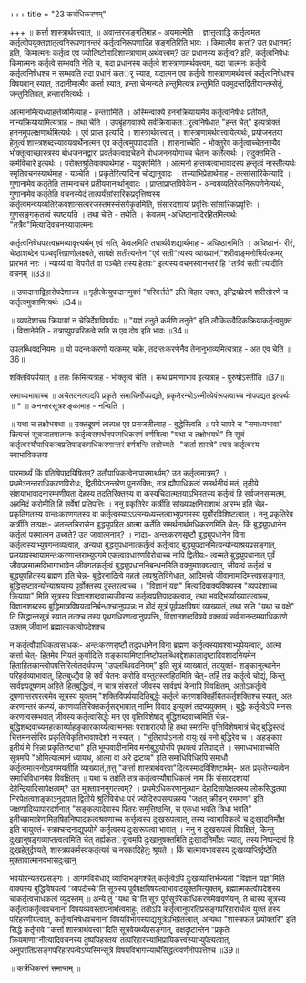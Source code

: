 +++
title = "23 कर्त्रधिकरणम्"

+++
॥ कर्त्ता शास्त्रार्थवत्त्वात्, ॥ अवान्तरसङ्गतिमाह - अयमात्मेति । ज्ञात्तृत्वाद्धि कर्त्तृत्वमतः कर्तृत्वोपयुक्तज्ञातृत्वनिरूपणानन्तरं कर्तृत्वनिरूपणादिह सङ्गतिरिति भावः । किमात्मैव कर्त्ता? उत प्रधानम्? इति, किमात्मनः कर्तृत्व एव ज्योतिष्टोमादिशास्त्राणाम् अर्थवत्त्वम्? उत प्रधानस्य कर्तृत्व? इति, कर्तृत्वनिषेधः किमात्मनः कर्तृत्वे सम्भवति नेति च, यदा प्रधानस्य कर्तृत्वे शास्त्राणामर्थवत्त्वम्, यदा चात्मनः कर्तृत्वे कर्तृत्वनिषेधश्च न सम्भवति तदा प्रधानं कतर्ृ स्यात्, यदात्मन एव कर्तृत्वे शास्त्राणामर्थवत्त्वं कर्तृत्वनिषेधश्च विषयवान् स्यात्, तदानीमात्मैव कर्त्ता स्यात्, हन्ता चेन्मन्यते हन्तुमित्यत्र हन्तुमिति पदमुदन्तद्वितीयान्तम्सेतुं, जन्तुमितिवत्, हन्तारमित्यर्थः ।

आत्मानमित्यध्याहर्त्तव्यमित्याह - हन्तरामिति । अस्मिन्वाक्ये हननक्रियायामेव कर्तृत्वनिषेधः प्रतीयते, नान्यक्रियायामित्यत्राह - तथा चेति । उपबृंहणवाक्ये सर्वक्रियाकतर्ृत्वनिषेधात् "हन्त चेत्" इत्यत्रोक्तं हननमुपलक्षणार्थमित्यर्थः । एवं प्राप्त इत्यादि । शास्त्रार्थवत्त्वात् । शास्त्राणामर्थवत्त्वायेत्यर्थः, प्रयोजनतया हेतुत्वं शास्त्रशब्दस्यावयवार्थेनात्मन एव कर्तृत्वमुपपादयति । शासनाच्चेति - भोक्तुरेव कर्तृत्वाच्चेतनस्यैव भोक्तृत्वाच्छास्त्रस्य बोधजननद्वारा प्रवर्तकत्वादचेतने बोधजननयोगाच्च चेतनः कर्त्तेत्यर्थः । तदुक्तमिति - कर्मविचारे इत्यर्थः । परोक्तश्रुतिवाक्यार्थमाह - यदुक्तमिति । आत्मनो हन्तव्यत्वाभावादस्य हन्तृत्वं नास्तीत्यर्थः स्मृतिवचनस्यार्थमाह - यञ्चेति । प्रकृतेरित्यादिना चोद्यानुवादः । तस्याभिप्रेतार्थमाह - तत्सांसारिकेत्यादि । गुणानामेव कर्तृतेति तस्मन्वचने प्रतीयमानार्थानुवादः । प्राप्ताप्राप्तविवेकेन - अन्वयव्यतिरेकनिरूपणेनेत्यर्थः, गुणानामेव कर्तृतेति वचनस्येदं तात्पर्यंसांसारिकप्रवृत्तिष्वस्य कर्तृत्वमन्वयव्यतिरेकवशात्सत्वरजस्तमस्संसर्गकृतमिति, संसारदशायां प्रवृत्तिः सांसारिकप्रवृत्तिः । गुणसङ्गकृतत्वं स्पष्टयति । तथा चेति - तथेति । केवलम् -अधिष्ठानादिरहितमित्यर्थः "तत्रैव"मित्यादिवचनस्यायात्मनः

कर्तृत्वनिषेधपरत्वभ्रमव्यावृत्त्यर्थम् एवं सति, केवलमिति तधार्थवैशद्यार्थमाह - अधिष्ठानमिति । अधिष्ठानं- रीरं, चेष्ठाशब्देन पञ्चवृत्तिप्राणोलक्ष्यते, सापेक्षे सतीत्यन्तेन "एवं सती"त्यस्य व्याख्यानं,"शरीवाङ्मनोभिर्यत्कमर् प्रारभते नरः । न्याय्यं वा विपरीतं वा पञ्चैते तस्य हेतवः" इत्यस्य वचनस्वानन्तरं हि "तत्रैवं सती"त्यादीति वचनम् ॥33॥

॥ उपादानाद्विहारोपदेशाच्च ॥ गृहीत्वेत्युपादानमुक्तं "परिवर्त्तते" इति विहार उक्तः, इन्द्रियप्रेरणे शरीरप्रेरणे च कर्तृत्वमुक्तमित्यर्थः ॥34॥

॥ व्यपदेशाच्च क्रियायां न चेन्निर्देशविपर्ययः ॥ "यज्ञं तनुते कर्मणि तनुते" इति लौकिकवैदिकक्रियाकर्तृत्वमुक्तं । विज्ञानेमेति - तत्राप्युपचरितत्वे सति स एव दोष इति भावः ॥34॥

उपलब्धिवदनियमः ॥ यो यदन्तःकरणो यत्कमर् चक्रे, तदन्तःकरणेनैव तेनानुभाव्यमित्यत्राह - अत एव चेति ॥36॥

शक्तिविपर्ययात् ॥ ततः किमित्यत्राह - भोक्तृत्वं चेति । कथं प्रमाणाभाव इत्यत्राह - पुरुषोऽस्तीति ॥37॥

समाध्यभावाच्च ॥ अचेतदनत्वादपि प्रकृतेः समाधिर्नोपपद्यते, प्रकृतेरन्योऽस्मीत्येवंरूपत्वाच्च नोपपद्यत इत्यर्थः ॥ * ॥ अनन्तरसूत्रशङ्कामाह - नन्विति ।

॥ यथा च तक्षोभयथा ॥ उक्तदूषणं त्वत्पक्ष एव प्रसजतीत्याह - बुद्धेस्त्विति ॥ परे चापरे च "समाध्यभावा" दित्यन्तं सूत्रजातमात्मनः कर्तृत्वसमर्थनपरमधिकरणं वर्णयित्वा "यथा च तक्षोभयथे" ति सूत्रं कर्तृत्वस्यौपाधिकत्वप्रतिपादकमधिकरणान्तरं वर्णयन्ति तत्रोच्यते- "कर्ता शास्त्रे" त्यत्र कर्तृत्वस्य स्वाभाविकतया

पारमार्थ्यं किं प्रतिषिपादयिषितम्? उतौपाधिकत्वेनापारमार्थ्यम्? उत कर्तृत्वमात्रम्? । प्रथमेऽनन्तराधिकरणविरोधः, द्वितीयेऽनन्तरेण पुनरुक्तिः, तत्र ह्यौपाधिकत्वं समर्थनीयं मतं, तृतीये संशयाभावादनारम्भणीयता देहस्य तदतिरिक्तस्य वा कस्यचिदात्मतयाऽभिमतस्य कर्तृत्वं हि सर्वजनसम्मतम्, अहमिदं करोमीति हि सर्वेषां प्रतिपत्तिः । ननु प्रकृतिरेव कर्त्रीति सांख्यपक्षनिराशार्थ आरम्भ इति चेन्न- प्रकृतिगतस्य वान्तःकरणगतस्य वा कर्तृत्वस्याऽऽत्मन्यध्यस्तत्वाभ्युपगमस्य युर्योरविशिष्टत्वात् । ननु प्रकृतिरेव कर्त्रीति तत्पक्षः- अतस्तन्निरासेन बुद्धयुपहित आत्मा कर्तेति समर्थनार्थमधिकरणमिति चेत्- किं बुद्ध्युपधानेन कर्तृत्वं परमात्मन उच्यते? उत जावात्मनाम्? । नाद्यः- अन्तःकरणसृष्टौ बुद्ध्युपधानेन विना कर्तृत्वस्याभ्युपगन्तव्यत्वात्, अन्यथा बुद्धयुपधानात्कर्तृत्वं कर्तृत्वाद् बुद्ध्युपदानमित्यन्योन्याश्रयप्रसङ्गात्, प्रलयावस्थायामन्तःकरणान्तराभ्युपगमे एकत्वावधारणविरोधाच्च नापि द्वितीयः- त्वन्मते बुद्ध्युपधानात् पूर्वं जीवपरमात्मविभागाभावेन जीवगतकर्तृत्वं बुद्ध्युपधाननिबन्धनमिति वक्तुमशक्यत्वात्, जीवत्वं कर्तृत्वं च बुद्ध्युपहितस्य ब्रह्मण इति चेन्न- बुद्धेरनादित्वे महतो लयश्रुतिविगेधात्, आदिमत्त्वे जीवानामादिमत्त्वप्रसङ्गात्, बुद्धिसृष्टावन्योन्याश्रयस्य पूर्वोक्तस्य दुस्तरत्वाच्च । "विज्ञानं यज्ञ" मित्यादिवाक्यविषयस्य "व्यपदेशाच्च क्रियाया" मिति सूत्रस्य विज्ञानशब्दवाच्यजीवस्य कर्तृत्वप्रतिपादकत्वात्, तथा भवद्भिर्व्याख्यातत्वाच्च, विज्ञानशब्दस्य बुद्धिमात्रविषयत्वनिर्बन्धश्चानुपपन्नः न हीदं सूत्रं पूर्वपक्षविषयं व्याख्यातं, तथा सति "यथा च वक्षे" ति सिद्धान्तसूत्रं स्यात् ततश्च तस्य पृथगधिरणत्वानुपपत्तिः, विज्ञानशब्दविषये वक्तव्यं सर्वमानन्दमयाधिकरणे उक्तम् जीवानां ब्रह्मात्मकत्वोपदेशश्च

न कर्तृत्वौपाधिकत्वसाधकः- अन्तःकरणसृष्टौ तदुपधानेन विना ब्रह्मणः कर्तृत्वस्यावश्याभ्युपेयत्वात्, आत्मा कर्त्ता चेत्- हितमेव नियतं कुर्यादिति शङ्कायामिष्टानिष्टोपलब्धिवद्देशकालादृष्टादिवशादनियमेन हिताहितकान्त्वोपपत्तिरित्येतदर्थपरम् "उपलब्धिवदनियम्" इति सूत्रं व्याख्यातं, तदयुक्तं- शङ्कानुत्थानेन परिहर्तव्याभावात्, हितबुध्द्यैव हि सर्वं चेतनः करोति वस्तुतस्त्वहितमिति चेत्- तर्हि तन्न कर्तृत्वे चोद्यं, किन्तु सार्वज्ञ्यदूषणम् अहिते हितबुद्धित्वं, न चात्र संसरतो जीवस्य सार्वज्ञ्यं केनापि विवक्षितम्, अतोऽकर्तृत्वे दूषणान्तरपरत्वमेव सूत्रस्य युक्तम् "शक्तिविपर्ययादितिबुद्धेः कर्तृत्वे करणशक्तिर्हीयेतकर्तृशक्तिश्च स्यात्, अतः करणान्तरं कल्प्यं, करणव्यतिरिक्तकर्तृसद्भावात् नाम्नि विवाद इत्युक्तं तदप्ययुक्तम् । बुद्धेः कर्तृत्वेऽपि मनसः करणत्वसम्भवात् जीवस्य कर्तृत्वासिद्धेः मन एव वृत्तिविशेषाद् बुद्धिशब्दवाच्यमिति चेन्न- बुद्धिशब्दवाच्यमहत्कार्य्याहङ्कारकार्य्यत्वान्मनसः पराशरादयो हि तथा स्मरन्ति वृत्तिविशेषमात्रं चेद् बुद्धिस्तदं चित्तमनसोरिव प्रकृतिविकृतिभावापदेशो न स्यात् । "भूतिरापोऽनलो वायुः खं मनो बुद्धिरेव च । अहङ्कार इतीयं मे भिन्ना प्रकृतिरष्टधा" इति भूम्यवादीनामिव मनोबुद्धयोरपि पृथक्त्वं प्रतिपाद्यते । समाध्यभावाच्चेति सूत्रमपि "ओमित्यात्मानं ध्यायथ, आत्मा वा अरे द्रष्टव्य" इति समाधिविधिरपि समाधौ कर्तृत्वमात्मनोऽवगमयतीति व्याख्यातं,तत्तु "कर्त्ता शास्त्रार्थवत्त्वा"दित्यस्मादविशिष्टार्थम्- अतः प्रकृतेरन्यत्वेन समाधिविधानमेव विवक्षितम् ॥ यथा च तक्षेति तत्र कर्तृत्वस्यौपाधिकत्वं नाम किं संसारदशायां देहेन्द्रियादिसापेक्षत्वम्? उत मुक्तावननुगतत्वम्? । प्रथमेऽधिकरणानुत्थानं देहादिसापेक्षत्वस्य लोकसिद्धतया निरपेक्षत्वशङ्काऽनुदयात् द्वितीये श्रुतिविरोधः परं ज्योदिरुपसम्पन्नस्य "जक्षत् क्रीडन् रममाण" इति जक्षणादिव्यापारदर्शनात् "सङ्कल्पादेवास्य पितरः समुत्तिष्ठन्ति, स एकधा भवति त्रिधा भवति" इतीच्छामात्रेणामिलषितनिष्पादकत्वश्रवणाच्च कर्त्तृत्वस्य दुःखरूपत्वात्, तस्य स्वाभाविकत्वे च दुःखादनिर्मोक्ष इति चायुक्तं- स्त्रक्चन्दनाद्युपयोगे कर्तृत्वस्य दुःखरूपत्वा भावात् । ननु न दुःखरूपत्वं विवक्षितं, किन्तु दुःखानुषङ्गव्याप्तत्वत्वमिति चेत् तर्ह्यकतर्ृत्वमपि दुःखानुषक्तमिति दुःखादनिर्मोक्षः स्यात्, तस्य निष्पन्दत्वं हि दुःखहेतुर्दृश्यते, शास्त्रयकर्मस्वकर्तृत्यवं च नरकादिहेतुः श्रूयते । किं चात्मावभावसस्य दुःखव्याप्तिर्दृष्टेति मुक्तावात्मानवभासदुःखानु

भवयोरन्यतरप्रसङ्गः । आगमविरोधाद् व्याप्तिभङ्गश्चेत् कर्तृत्वेऽपि दुःखव्याप्तिर्भज्यतां "विज्ञानं यज्ञ"मिति वाक्यस्य बुद्धिविषयत्वं "व्यपदोच्चे"ति सूत्रस्य पूर्वपक्षविषयत्वाभावादयुक्तमित्युक्तम्, ब्रह्मात्मकत्वोपदेशस्य चाकर्तृत्वसाधकत्वं व्युदस्तम् ॥ अन्ये तु "यथा चे"ति सूत्रं पूर्वसूत्रैरेकाधिकरणमेवावर्णयन्, ते चास्य सूत्रस्य कर्तृत्वाकर्तृत्ववचनानां विषयव्यवस्तापनार्थत्वमाहुः, ततोऽपि कर्तृत्वानुपरतिप्रसङ्गपरिहारार्थत्वं युक्तं तस्य परिहरणीयत्वात्, कर्तृत्वनिषेधवचनानां विषयविभागस्याद्यसूत्रेऽभिप्रेतत्वात्, अन्यथा "शास्त्रफलं प्रयोक्तरि" इति सिद्धे कर्तृभावे "कर्त्ता शास्त्रार्थवत्त्वा"दिति सूत्रवैयर्थ्यप्रसङ्गात्, तक्षदृष्टान्तेन "प्रकृतेः क्रियमाणा"नीत्यादिवचनस्य दुष्पयिहरतया तत्परिहारस्याभिप्रायिकत्त्वस्याभ्युपेत्यत्वात्, अनुपरतिप्रसङ्गपरिहारपत्वेऽप्यस्मिन्सूत्रे विषयविभागस्यार्थसिद्धत्ववर्णनोपपत्तेश्च ॥39॥

॥ कर्त्रधिकरणं समाप्तम् ॥

